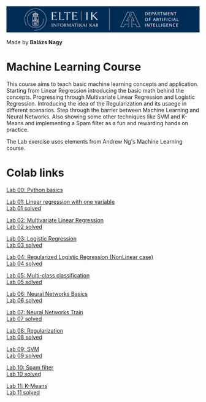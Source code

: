 <img src="practices/assets/logo.png" width="800">

Made by **Balázs Nagy**

# Machine Learning Course

This course aims to teach basic machine learning concepts and application. Starting from Linear Regression introducing the basic math behind the concepts. Progressing through Multivariate Linear Regression and Logistic Regression. Introducing the idea of the Regularization and its usaege in different scenarios. Step through the barrier between Machine Learning and Neural Networks. Also showing some other techniques like SVM and K-Means and implementing a Spam filter as a fun and rewarding hands on practice.

The Lab exercise uses elements from Andrew Ng's Machine Learning course.

# Colab links
 
[Lab 00: Python basics](https://colab.research.google.com/github/Fortuz/edu_Adaptive/blob/main/practices/L00%20-%20Python%20Basics.ipynb) 

[Lab 01: Linear regression with one variable](https://colab.research.google.com/github/Fortuz/edu_Adaptive/blob/main/practices/L01%20-%20Linear%20Regression%20with%20One%20Variable.ipynb) <br>
[Lab 01 solved](https://colab.research.google.com/github/Fortuz/edu_Adaptive/blob/main/practices/L01%20-%20Linear%20Regression%20with%20One%20Variable_solved.ipynb)

[Lab 02: Multivariate Linear Regression](https://colab.research.google.com/github/Fortuz/edu_Adaptive/blob/main/practices/L02%20-%20Multivariate%20Linear%20Regression.ipynb) <br>
[Lab 02 solved](https://colab.research.google.com/github/Fortuz/edu_Adaptive/blob/main/practices/L02%20-%20Multivariate%20Linear%20Regression_solved.ipynb)

[Lab 03: Logistic Regression](https://colab.research.google.com/github/Fortuz/edu_Adaptive/blob/main/practices/L03%20-%20Logistic%20Regression.ipynb) <br>
[Lab 03 solved](https://colab.research.google.com/github/Fortuz/edu_Adaptive/blob/main/practices/L03%20-%20Logistic%20Regression_solved.ipynb)

[Lab 04: Regularized Logistic Regression (NonLinear case)](https://colab.research.google.com/github/Fortuz/edu_Adaptive/blob/main/practices/L04%20-%20Regularized%20Logistic%20Regression%20(NonLinear%20case).ipynb) <br>
[Lab 04 solved](https://colab.research.google.com/github/Fortuz/edu_Adaptive/blob/main/practices/L04%20-%20Regularized%20Logistic%20Regression%20(NonLinear%20case)_solved.ipynb)

[Lab 05: Multi-class classification](https://colab.research.google.com/github/Fortuz/edu_Adaptive/blob/main/practices/L05%20-%20Multi-class%20classification%20-%20One%20vs%20All.ipynb) <br>
[Lab 05 solved](https://colab.research.google.com/github/Fortuz/edu_Adaptive/blob/main/practices/L05%20-%20Multi-class%20classification%20-%20One%20vs%20All_solved.ipynb)

[Lab 06: Neural Networks Basics](https://colab.research.google.com/github/Fortuz/edu_Adaptive/blob/main/practices/L06%20-%20Neural%20Networks%20Basics.ipynb) <br>
[Lab 06 solved](https://colab.research.google.com/github/Fortuz/edu_Adaptive/blob/main/practices/L06%20-%20Neural%20Networks%20Basics_solved.ipynb)

[Lab 07: Neural Networks Train](https://colab.research.google.com/github/Fortuz/edu_Adaptive/blob/main/practices/L07%20-%20Neural%20Networks%20Train.ipynb) <br>
[Lab 07 solved](https://colab.research.google.com/github/Fortuz/edu_Adaptive/blob/main/practices/L07%20-%20Neural%20Networks%20Train_solved.ipynb)

[Lab 08: Regularization](https://colab.research.google.com/github/Fortuz/edu_Adaptive/blob/main/practices/L08%20-%20Regularization.ipynb) <br>
[Lab 08 solved](https://colab.research.google.com/github/Fortuz/edu_Adaptive/blob/main/practices/L08%20-%20Regularization_solved.ipynb)

[Lab 09: SVM](https://colab.research.google.com/github/Fortuz/edu_Adaptive/blob/main/practices/L09%20-%20SVM.ipynb) <br>
[Lab 09 solved](https://colab.research.google.com/github/Fortuz/edu_Adaptive/blob/main/practices/L09%20-%20SVM_solved.ipynb)

[Lab 10: Spam filter](https://colab.research.google.com/github/Fortuz/edu_Adaptive/blob/main/practices/L10%20-%20Spam%20filter.ipynb) <br>
[Lab 10 solved](https://colab.research.google.com/github/Fortuz/edu_Adaptive/blob/main/practices/L10%20-%20Spam%20filter_solved.ipynb)

[Lab 11: K-Means](https://colab.research.google.com/github/Fortuz/edu_Adaptive/blob/main/practices/L11%20-%20K-Means.ipynb) <br>
[Lab 11 solved](https://colab.research.google.com/github/Fortuz/edu_Adaptive/blob/main/practices/L11%20-%20K-Means_solved.ipynb)





